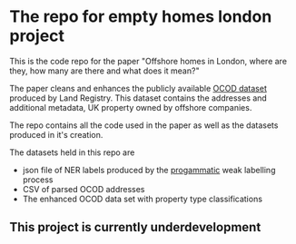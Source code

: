 # The repo for empty homes london project

This is the code repo for the paper "Offshore homes in London, where are they, how many are there and what does it mean?"

The paper cleans and enhances the publicly available [OCOD dataset](https://use-land-property-data.service.gov.uk/datasets/ocod) produced by Land Registry. This dataset contains the addresses and additional metadata, UK property owned by offshore companies.

The repo contains all the code used in the paper as well as the datasets produced in it's creation.

The datasets held in this repo are

- json file of NER labels produced by the [progammatic](https://programmatic.humanloop.com/) weak labelling process
- CSV of parsed OCOD addresses
- The enhanced OCOD data set with property type classifications

## This project is currently underdevelopment
